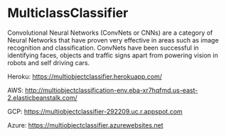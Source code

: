 # MulticlassClassifier
Convolutional Neural Networks (ConvNets or CNNs) are a category of Neural Networks that have proven very effective in areas such as image recognition and classification. ConvNets have been successful in identifying faces, objects and traffic signs apart from powering vision in robots and self driving cars.  

Heroku: https://multiobjectclassifier.herokuapp.com/  

AWS: http://multiobjectclassification-env.eba-xr7hqfmd.us-east-2.elasticbeanstalk.com/  

GCP: https://multiobjectclassifier-292209.uc.r.appspot.com  

Azure: https://multiobjectclassifier.azurewebsites.net

